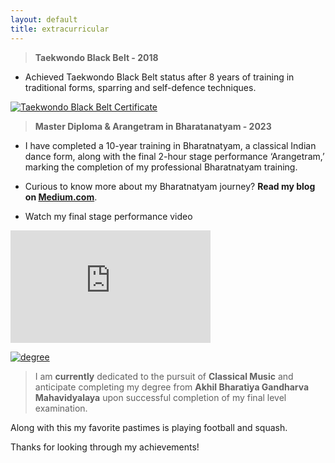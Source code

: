 ```yaml
---
layout: default
title: extracurricular
---
```


> **Taekwondo Black Belt - 2018**

* Achieved Taekwondo Black Belt status after 8 years of training in traditional forms, sparring and self-defence techniques.

<!-- ![](https://media.discordapp.net/attachments/1173139022688829511/1188358712331612200/IMG_3357.jpg?ex=65ed4acb&is=65dad5cb&hm=f18451ebbfef704d3eab0b73ca3be2f508dda0aca21e0282d6085076776252a0&=&format=webp&width=1516&height=936) -->

[![Taekwondo Black Belt Certificate](https://i.postimg.cc/RCGQRrGn/Screenshot-2024-03-28-at-2-12-34-AM.png)](https://postimg.cc/rz0rVPB8)

> **Master Diploma & Arangetram in Bharatanatyam - 2023**

* I have completed a 10-year training in Bharatnatyam, a classical Indian dance form, along with the final 2-hour stage performance ‘Arangetram,’ marking the completion of my professional Bharatnatyam training.

* Curious to know more about my Bharatnatyam journey? **Read my blog on [Medium.com](https://medium.com/@ksama2004.arora/dancing-through-time-my-bharatanayam-journey-82928e04e700)**.

* Watch my final stage performance video 

<!-- 🌟 -->

<iframe width="320" height="180" src="https://www.youtube.com/embed/zmSrnqQq9sk?si=Ej3ssjem-XPiMCyi" title="YouTube video player" frameborder="0" allow="accelerometer; autoplay; clipboard-write; encrypted-media; gyroscope; picture-in-picture; web-share" allowfullscreen></iframe>

<!-- ![degree](https://media.discordapp.net/attachments/1173139022688829511/1188358756585705472/IMG_3360.jpg?ex=65ed4ad6&is=65dad5d6&hm=e65c370062761e0be1efa8a60b016e0439f5ab185dad1865fe7406f207a5f993&=&format=webp&width=628&height=936) -->

[![degree](https://i.postimg.cc/pXG56z92/Screenshot-2024-03-28-at-2-20-42-AM.png)](https://postimg.cc/cr3JKKMj)

> I am **currently** dedicated to the pursuit of **Classical Music** and anticipate completing my degree from **Akhil Bharatiya Gandharva Mahavidyalaya** upon successful completion of my final level examination.

Along with this my favorite pastimes is playing football and squash.

Thanks for looking through my achievements! 

<!-- Here's to many more milestones ahead. 🎉 -->

<!-- 

<iframe width="560" height="315" src="https://www.youtube.com/embed/zmSrnqQq9sk?si=Ej3ssjem-XPiMCyi" title="YouTube video player" frameborder="0" allow="accelerometer; autoplay; clipboard-write; encrypted-media; gyroscope; picture-in-picture; web-share" allowfullscreen></iframe> -->

